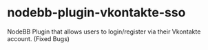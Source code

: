 nodebb-plugin-vkontakte-sso
===========================

NodeBB Plugin that allows users to login/register via their Vkontakte account. (Fixed Bugs)
